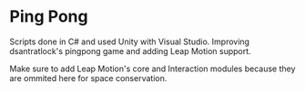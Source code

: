 # Ping Pong
Scripts done in C# and used Unity with Visual Studio.
Improving dsantratlock's pingpong game and adding Leap Motion support.

Make sure to add Leap Motion's core and Interaction modules because they are ommited here for space conservation.
